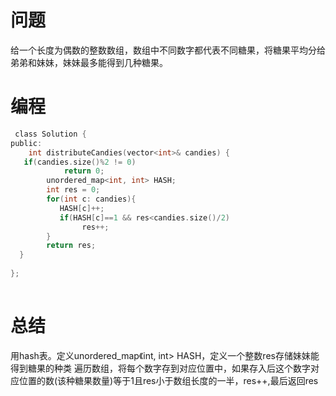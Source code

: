 # 问题 #
给一个长度为偶数的整数数组，数组中不同数字都代表不同糖果，将糖果平均分给弟弟和妹妹，妹妹最多能得到几种糖果。  
# 编程 #
```C
 class Solution {
public:
    int distributeCandies(vector<int>& candies) {
   if(candies.size()%2 != 0)
            return 0;
        unordered_map<int, int> HASH;
        int res = 0;
        for(int c: candies){
           HASH[c]++;
           if(HASH[c]==1 && res<candies.size()/2)
                res++;
        }
        return res;
  } 
     
};
      
```
# 总结 #
用hash表。定义unordered_map《int, int> HASH，定义一个整数res存储妹妹能得到糖果的种类 遍历数组，将每个数字存到对应位置中，如果存入后这个数字对应位置的数(该种糖果数量)等于1且res小于数组长度的一半，res++,最后返回res
